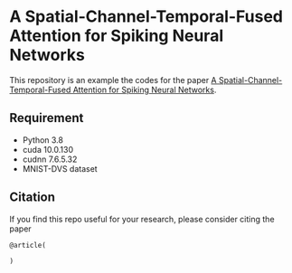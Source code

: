 # A Spatial-Channel-Temporal-Fused Attention for Spiking Neural Networks

This repository is an example the codes for the paper [A Spatial-Channel-Temporal-Fused Attention for Spiking Neural Networks](https://ieeexplore.ieee.org/abstract/document/10138927). 

## Requirement
- Python 3.8
- cuda 10.0.130
- cudnn 7.6.5.32
- MNIST-DVS dataset

## Citation
If you find this repo useful for your research, please consider citing the paper

```
@article(

)
```

